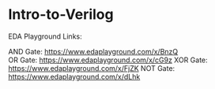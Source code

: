 # Intro-to-Verilog

EDA Playground Links:

AND Gate: https://www.edaplayground.com/x/BnzQ </br>
OR Gate: https://www.edaplayground.com/x/cG9z
XOR Gate: https://www.edaplayground.com/x/FjZK
NOT Gate: https://www.edaplayground.com/x/dLhk

